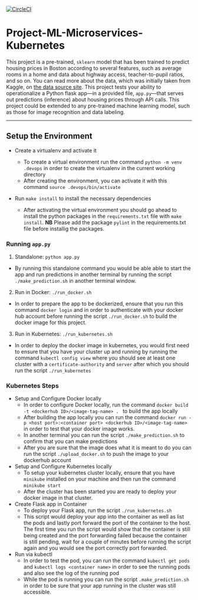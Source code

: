 [![CircleCI](https://circleci.com/gh/iidrees/project-ml-microservice-kubernetes.svg?style=svg)](https://circleci.com/gh/iidrees/project-ml-microservice-kubernetes)

# Project-ML-Microservices-Kubernetes

This project is a pre-trained, `sklearn` model that has been trained to predict housing prices in Boston according to several features, such as average rooms in a home and data about highway access, teacher-to-pupil ratios, and so on. You can read more about the data, which was initially taken from Kaggle, on [the data source site](https://www.kaggle.com/c/boston-housing). This project tests your ability to operationalize a Python flask app—in a provided file, `app.py`—that serves out predictions (inference) about housing prices through API calls. This project could be extended to any pre-trained machine learning model, such as those for image recognition and data labeling.

---

## Setup the Environment

* Create a virtualenv and activate it
  - To create a virtual environment run the command `python -m venv .devops` in 
  order to create the virtualenv in the current working directory
  -  After creating the environment, you can activate it with this command `source .devops/bin/activate`

* Run `make install` to install the necessary dependencies
  - After activating the virtual environment you should go ahead to install the python packages in the `requirements.txt` file with `make install`. 
  **NB** Please add the package `pylint` in the requirements.txt file before installig the packages.

### Running `app.py`

1. Standalone:  `python app.py`
  - By running this standalone command you would be able able to start the app and run predictions in another terminal by running the script `./make_prediction.sh` in another terminal window.
2. Run in Docker:  `./run_docker.sh`
  - In order to prepare the app to be dockerized, ensure that you run this command `docker login` and in order to authenticate with your docker hub account before running the script `./run_docker.sh` to build the docker image for this project.
3. Run in Kubernetes:  `./run_kubernetes.sh`
  - In order to deploy the docker image in kubernetes, you would first need to ensure that you have your cluster up and running by running the command `kubectl config view` where you should see at least one cluster with a `certificate-authority` and `server` after which you should run the script `./run_kubernetes`

### Kubernetes Steps

* Setup and Configure Docker locally
  - In order to configure Docker locally, run the command `docker build -t <dockerhub ID>/<image-tag-name> . ` to build the app locally
  - After building the  app locally you can run the command `docker run -p <host port>:<container port> <dockerhub ID>/<image-tag-name> ` in order to test that your docker image works.
  - In another terminal you can run the script `./make_prediction.sh` to confirm that you can make predictions
  - After you are sure that the image does what it is meant to do you can run the script `./upload_docker.sh` to push the image to your dockerhub account
* Setup and Configure Kubernetes locally
  - To setup your kubernetes cluster locally, ensure that you have `minikube` installed on your machine and then run the command `minikube start`
  - After the cluster has been started you are ready to deploy your docker image in that cluster.
* Create Flask app in Container
  - To deploy your Flask app, run the script `./run_kubernetes.sh`
  - This script would deploy your app into the container as well as list the pods and lastly port forward the port of the container to the host.
  The first time you run the script would show that the container is still being created and the port forwarding failed because the container is still pending, wait for a couple of minutes before running the script again and you would see the port correctly port forwarded.
* Run via kubectl
  - In order to test the pod, you can run the command `kubectl get pods` and `kubectl logs <container name>` in order to see the running pods and also see the log of the running pod
  - While the pod is running you can run the script `.make_prediction.sh` in order to be sure that your app running in the cluster was still accessible.
